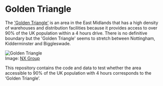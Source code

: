 # Golden Triangle

The ['Golden Triangle'](https://www.wired.co.uk/article/warehouses-next-day-delivery) is an area in the East Midlands that has a high density of warehouses and distribution facilities because it provides access to over 90% of the UK population within a 4 hours drive. There is no definitive boundary but the 'Golden Triangle' seems to stretch between Nottingham, Kidderminster and Biggleswade.

![Golden Triangle](https://www.thenxgroup.com/wp-content/uploads/2016/04/The-Golden-Triangle-300x200.jpg)      
Image: [NX Group](https://www.thenxgroup.com/2017/08/02/golden-triangle-logistics)

This repository contains the code and data to test whether the area accessible to 90% of the UK population with 4 hours corresponds to the ‘Golden Triangle’. 
